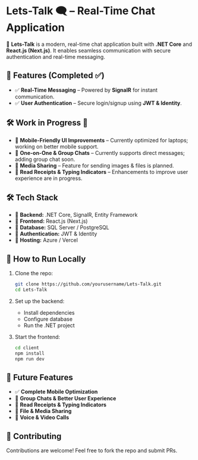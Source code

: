 # **Lets-Talk 🗨️ – Real-Time Chat Application**  

🚀 **Lets-Talk** is a modern, real-time chat application built with **.NET Core** and **React.js (Next.js)**. It enables seamless communication with secure authentication and real-time messaging.  

## **🌟 Features (Completed ✅)**  
- ✅ **Real-Time Messaging** – Powered by **SignalR** for instant communication.  
- ✅ **User Authentication** – Secure login/signup using **JWT & Identity**.  

## **🛠️ Work in Progress 🔄**  
- 🚧 **Mobile-Friendly UI Improvements** – Currently optimized for laptops; working on better mobile support.  
- 🚧 **One-on-One & Group Chats** – Currently supports direct messages; adding group chat soon.  
- 🚧 **Media Sharing** – Feature for sending images & files is planned.  
- 🚧 **Read Receipts & Typing Indicators** – Enhancements to improve user experience are in progress.  

## **🛠️ Tech Stack**  
- 🔹 **Backend:** .NET Core, SignalR, Entity Framework  
- 🔹 **Frontend:** React.js (Next.js)  
- 🔹 **Database:** SQL Server / PostgreSQL  
- 🔹 **Authentication:** JWT & Identity  
- 🔹 **Hosting:** Azure / Vercel  

## **🚀 How to Run Locally**  
1. Clone the repo:  
    ```sh
    git clone https://github.com/yourusername/Lets-Talk.git
    cd Lets-Talk
    ```

2. Set up the backend:  
   - Install dependencies  
   - Configure database  
   - Run the .NET project  

3. Start the frontend:  
    ```sh
    cd client
    npm install
    npm run dev
    ```

## **📌 Future Features**  
- ✅ **Complete Mobile Optimization**  
- 🔄 **Group Chats & Better User Experience**  
- 🔄 **Read Receipts & Typing Indicators**  
- 🔄 **File & Media Sharing**  
- 🔄 **Voice & Video Calls**  

## **🤝 Contributing**  
Contributions are welcome! Feel free to fork the repo and submit PRs.  
